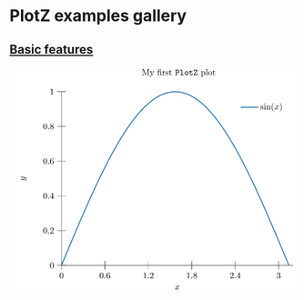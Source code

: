 # PlotZ examples gallery

## [Basic features](00-base)
[<img src="00-base/plot.svg?raw=true&sanitize=true"/>](00-base)

